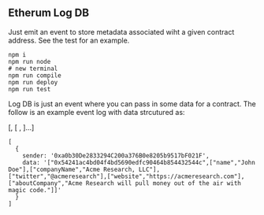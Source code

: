 ## Etherum Log DB

Just emit an event to store metadata associated wiht a given contract address. See the test for an example.

```
npm i
npm run node
# new terminal
npm run compile
npm run deploy
npm run test
```

Log DB is just an event where you can pass in some data for a contract. The follow is an example event log with data strcutured as:

[<some contact address>, [ <key>, <value>]...]

```
[
  {
    sender: '0xa0b30De2833294C200a376B0e8205b9517bF021F',
    data: '["0x54241ac4bd04f4bd5690edfc90464b854432544c",["name","John Doe"],["companyName","Acme Research, LLC"],["twitter","@acmeresearch"],["website","https://acmeresearch.com"],["aboutCompany","Acme Research will pull money out of the air with magic code."]]'
  }
]
```
